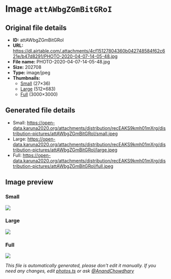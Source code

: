 # Image `attAWbgZGmBitGRoI`

## Original file details

- **ID:** attAWbgZGmBitGRoI
- **URL:** https://dl.airtable.com/.attachments/4cf15127804360b042748584f62c621e/b47d8291/PHOTO-2020-04-07-14-05-48.jpg
- **File name:** PHOTO-2020-04-07-14-05-48.jpg
- **Size:** 202708
- **Type:** image/jpeg
- **Thumbnails:**
  - [Small](https://dl.airtable.com/.attachmentThumbnails/023d2991f8a6d199bec7186474239c51/70abf009) (27×36)
  - [Large](https://dl.airtable.com/.attachmentThumbnails/32d270cb30345ff5b2922f0634699516/96713067) (512×683)
  - [Full](https://dl.airtable.com/.attachmentThumbnails/f5137400385df8b4f4dd9201de8a16ee/847fffbb) (3000×3000)

## Generated file details

- Small: https://open-data.karuna2020.org/attachments/distribution/recEAKS9kmh01mXrg/distribution-pictures/attAWbgZGmBitGRoI/small.jpeg
- Large: https://open-data.karuna2020.org/attachments/distribution/recEAKS9kmh01mXrg/distribution-pictures/attAWbgZGmBitGRoI/large.jpeg
- Full: https://open-data.karuna2020.org/attachments/distribution/recEAKS9kmh01mXrg/distribution-pictures/attAWbgZGmBitGRoI/full.jpeg

## Image preview

### Small

![](https://open-data.karuna2020.org/attachments/distribution/recEAKS9kmh01mXrg/distribution-pictures/attAWbgZGmBitGRoI/small.jpeg)

### Large

![](https://open-data.karuna2020.org/attachments/distribution/recEAKS9kmh01mXrg/distribution-pictures/attAWbgZGmBitGRoI/large.jpeg)

### Full

![](https://open-data.karuna2020.org/attachments/distribution/recEAKS9kmh01mXrg/distribution-pictures/attAWbgZGmBitGRoI/full.jpeg)

_This file is automatically generated, please don't edit it manually. If you need any changes, edit [photos.ts](/photos.ts) or ask [@AnandChowdhary](https://github.com/AnandChowdhary)_

